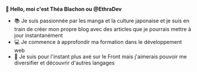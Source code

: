 **👋 Hello, moi c'est Théa Blachon ou @EthraDev**
- :books: Je suis passionnée par les manga et la culture japonaise et je suis en train de créer mon propre blog avec des articles que je pourrais mettre à jour instantanément
- :computer: Je commence à approfondir ma formation dans le développement web
- :art: Je suis pour l'instant plus axé sur le Front mais j'aimerais pouvoir me diversifier et découvrir d'autres langages
